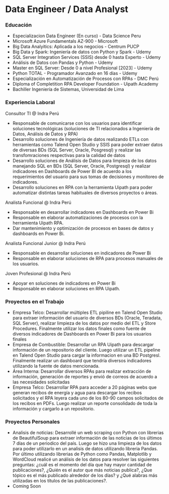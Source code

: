 # Data Engineer / Data Analyst

### Educación
- Especializacion Data Engineer (En curso) - Data Science Peru 
- Microsoft Azure Fundamentals AZ-900 - Microsoft
- Big Data Analyitics: Aplicada a los negocios - Centrum PUCP
- Big Data y Spark: Ingeniería de datos con Python y Spark - Udemy
- SQL Server Integration Services (SSIS) desde 0 hasta Experto - Udemy
- Análisis de Datos con Pandas y Python - Udemy
- Master en SQL Server: Desde 0 a nivel Profesional [2023] - Udemy
- Python TOTAL - Programador Avanzado en 16 días - Udemy
- Especialización en Automatización de Procesos con RPAs - DMC Perú
- Diploma of Completition RPA Developer Foundation - Uipath Academy
- Bachiller Ingeniería de Sistemas, Universidad de Lima

### Experiencia Laboral
Consultor TI @ Indra Perú
- Responsable de comunicarse con los usuarios para identificar soluciones tecnológicas (soluciones de TI relacionados a Ingeniería de Datos, Análisis de Datos y RPA)
- Desarrollo soluciones de Ingeniería de datos realizando ETLs con herramientas como Talend Open Studio y SSIS para poder extraer datos de diversas BDs (SQL Server, Oracle, Posgresql) y realizar las transfomraciones respectivas para la calidad de datos
- Desarrollo soluciones de Análisis de Datos para limpieza de los datos manejando SQL en BDs  (SQL Server, Oracle, Postgresql) y realizar indicadores en Dashboards de Power BI de acuerdo a los requerimientos del usuario para sus tomas de decisiones y monitoreo de indicadores.
- Desarrollo soluciones en RPA con la herramienta Uipath para poder automatizar distintas tareas habituales de diversos proyectos o áreas.

Analista Funcional @ Indra Perú
- Responsable en desarrollar indicadores en Dashboards en Power Bi
- Responsable en elaborar automatizaciones de procesos con la herramienta Uipath RPA.
- Dar mantenimiento y optimización de procesos en bases de datos y dashboards en Power Bi.

Analista Funcional Junior @ Indra Perú
- Responsable en desarrollar soluciones en indicadores de Power Bi
- Responsable en elaborar soluciones de RPA para procesos manuales de los usuarios.

Joven Profesional @ Indra Perú
- Apoyar en soluciones de indicadores en Power Bi
- Responsable en elaborar soluciones en RPA Uipath.

### Proyectos en el Trabajo
- Empresa Telco: Desarrollar múltiples ETL pipiline en Talend Open Studio para extraer información del usuario de diversos BDs (Oracle, Teradata, SQL Server), realizar limpieza de los datos por medio del ETL y Store Procedures. Finalmente utilizar los datos finales como fuente de diversos indicadores de Dashboards en Power Bi para los usuarios finales
- Empresa de Combustible: Desarrollar un RPA Uipath para descargar información de un repositorio del cliente. Luego utilizar un ETL pipeline en Talend Open Studio para cargar la informacion en una BD Postgresl. Finalmente realizar un dashboard que tendría diversos indicadores utilizando la fuente de datos mencionada.
- Área Interna: Desarrollar diversos RPAs para realizar extracción de información, generación de reportes y envió de correos de acuerdo a las necesidades solicitadas
- Empresa Telco: Desarrollar RPA para acceder a 20 páginas webs que generan recibos de energía y agua para descargar los recibos solicitados y el RPA leyera cada uno de los 80-90 campos solicitados de los recibos en PDFs. Luego realizar un reporte consolidado de toda la información y cargarlo a un repositorio.

### Proyectos Personales
- Analisis de noticias: Desarrollé un web scraping con Python con librerias de BeautifulSoup para extraer información de las noticias de los últimos 7 días de un periodico del país. Luego se hizo una limpieza de los datos para poder utilizarlo en un analisis de datos utilizando libreria Pandas. Por último utilizando librerias de Python como Pandas, Matplotlib y WordCloud realicé un análisis de los datos para resolver las siguientes preguntas: ¿cuál es el momento del día que hay mayor cantidad de publicaciones?, ¿Quién es el autor que más noticias publica?, ¿Que tópico es el más publicado alrededor de los días? y ¿Qué alabras más utilizadas en los títulos de las publicaciones?.
- Coming Soon
